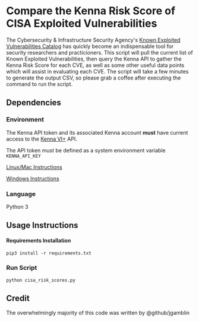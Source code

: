 # Compare the Kenna Risk Score of CISA Exploited Vulnerabilities

The Cybersecurity & Infrastructure Security Agency's [Known Exploited Vulnerabilities Catalog](https://www.cisa.gov/known-exploited-vulnerabilities-catalog) has quickly become an indispensable tool for security researchers and practicioners. This script will pull the current list of Known Exploited Vulnerabilities, then query the Kenna API to gather the Kenna Risk Score for each CVE, as well as some other useful data points which will assist in evaluating each CVE. The script will take a few minutes to generate the output CSV, so please grab a coffee after executing the command to run the script.

## Dependencies

### Environment

The Kenna API token and its associated Kenna account **must** have current access to the [Kenna VI+](https://www.kennasecurity.com/products/viplus/) API.

The API token must be defined as a system environment variable `KENNA_API_KEY`

[Linux/Mac Instructions](https://phoenixnap.com/kb/set-environment-variable-mac)

[Windows Instructions](https://docs.oracle.com/en/database/oracle/machine-learning/oml4r/1.5.1/oread/creating-and-modifying-environment-variables-on-windows.html)

### Language

Python 3

## Usage Instructions

#### Requirements Installation

`pip3 install -r requirements.txt`

### Run Script

`python cisa_risk_scores.py`

## Credit

The overwhelmingly majority of this code was written by @github/jgamblin
